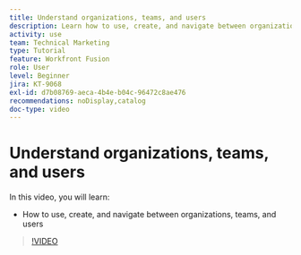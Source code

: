 ```yaml
---
title: Understand organizations, teams, and users
description: Learn how to use, create, and navigate between organizations, teams, and users in [!DNL Adobe Workfront Fusion].
activity: use
team: Technical Marketing
type: Tutorial
feature: Workfront Fusion
role: User
level: Beginner
jira: KT-9068
exl-id: d7b08769-aeca-4b4e-b04c-96472c8ae476
recommendations: noDisplay,catalog
doc-type: video
---
```

# Understand organizations, teams, and users

In this video, you will learn:

* How to use, create, and navigate between organizations, teams, and users

>[!VIDEO](https://video.tv.adobe.com/v/335309/?quality=12&learn=on)
